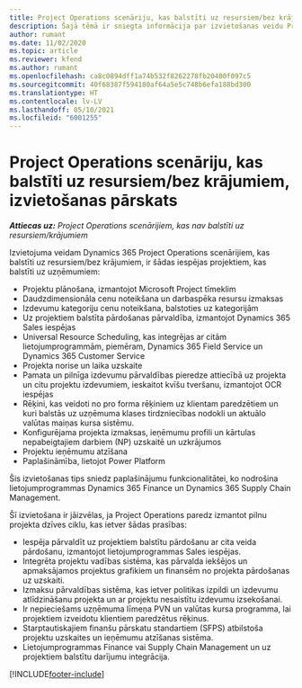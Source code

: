 ```yaml
---
title: Project Operations scenāriju, kas balstīti uz resursiem/bez krājumiem, izvietošanas pārskats
description: Šajā tēmā ir sniegta informācija par izvietošanas veidu Project Operations scenārijiem, kas balstīti uz resursiem/bez krājumiem.
author: rumant
ms.date: 11/02/2020
ms.topic: article
ms.reviewer: kfend
ms.author: rumant
ms.openlocfilehash: ca8c0894dff1a74b532f8262278fb20400f097c5
ms.sourcegitcommit: 40f68387f594180af64a5e5c748b6efa188bd300
ms.translationtype: HT
ms.contentlocale: lv-LV
ms.lasthandoff: 05/10/2021
ms.locfileid: "6001255"
---
```

# <a name="project-operations-for-resourcenon-stocked-based-scenarios-deployment-overview"></a>Project Operations scenāriju, kas balstīti uz resursiem/bez krājumiem, izvietošanas pārskats

_**Attiecas uz:** Project Operations scenārijiem, kas nav balstīti uz resursiem/krājumiem_

Izvietojuma veidam Dynamics 365 Project Operations scenārijiem, kas balstīti uz resursiem/bez krājumiem, ir šādas iespējas projektiem, kas balstīti uz uzņēmumiem:

- Projektu plānošana, izmantojot Microsoft Project tīmeklim
- Daudzdimensionāla cenu noteikšana un darbaspēka resursu izmaksas
- Izdevumu kategoriju cenu noteikšana, balstoties uz kategorijām
- Uz projektiem balstīta pārdošanas pārvaldība, izmantojot Dynamics 365 Sales iespējas
- Universal Resource Scheduling, kas integrējas ar citām lietojumprogrammām, piemēram, Dynamics 365 Field Service un Dynamics 365 Customer Service
- Projekta norise un laika uzskaite
- Pamata un pilnīga izdevumu pārvaldības pieredze attiecībā uz projekta un citu projektu izdevumiem, ieskaitot kvīšu tveršanu, izmantojot OCR iespējas
- Rēķini, kas veidoti no pro forma rēķiniem uz klientam paredzētiem un kuri balstās uz uzņēmuma klases tirdzniecības nodokli un aktuālo valūtas maiņas kursa sistēmu.
- Konfigurējama projekta izmaksas, ieņēmumu profili un kārtulas nepabeigtajiem darbiem (NP) uzskaitē un uzkrājumos
- Projektu ieņēmumu atzīšana
- Paplašināmība, lietojot Power Platform

Šis izvietošanas tips sniedz paplašinājumu funkcionalitātei, ko nodrošina lietojumprogrammas Dynamics 365 Finance un Dynamics 365 Supply Chain Management.

Šī izvietošana ir jāizvēlas, ja Project Operations paredz izmantot pilnu projekta dzīves ciklu, kas ietver šādas prasības:

- Iespēja pārvaldīt uz projektiem balstītu pārdošanu ar cita veida pārdošanu, izmantojot lietojumprogrammas Sales iespējas.
- Integrēta projektu vadības sistēma, kas pārvalda iekšējos un apmaksājamos projektus grafikiem un finansēm no projekta pārdošanas uz uzskaiti.
- Izmaksu pārvaldības sistēma, kas ietver politikas izpildi un izdevumu atlīdzināšanu projekta un ar projektu nesaistītu izdevumu izsekošanai.
- Ir nepieciešams uzņēmuma līmeņa PVN un valūtas kursa programma, lai projektiem izveidotu klientiem paredzētus rēķinus.
- Starptautiskajiem finanšu pārskatu standartiem (SFPS) atbilstoša projektu uzskaites un ieņēmumu atzīšanas sistēma.
- Lietojumprogrammas Finance vai Supply Chain Management un uz projektiem balstītu darījumu integrācija.


[!INCLUDE[footer-include](../includes/footer-banner.md)]